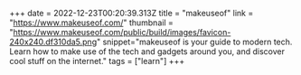 +++
date = 2022-12-23T00:20:39.313Z
title = "makeuseof"
link = "https://www.makeuseof.com/"
thumbnail = "https://www.makeuseof.com/public/build/images/favicon-240x240.df310da5.png"
snippet="makeuseof is your guide to modern tech. Learn how to make use of the tech and gadgets around you, and discover cool stuff on the internet."
tags = ["learn"]
+++

